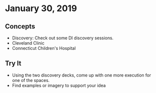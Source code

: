 # January 30, 2019

## Concepts

- Discovery: Check out some DI discovery sessions.
- Cleveland Clinic
- Connecticut Children's Hospital

## Try It

- Using the two discovery decks, come up with one more execution for one of the spaces.
- Find examples or imagery to support your idea
